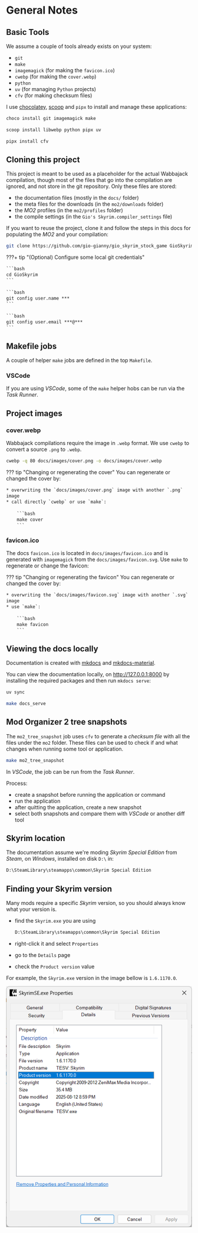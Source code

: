 # General Notes

## Basic Tools

We assume a couple of tools already exists on your system:

* `git`
* `make`
* `imagemagick` (for making the `favicon.ico`)
* `cwebp` (for making the `cover.webp`)
* `python`
* `uv` (for managing `Python` projects)
* `cfv` (for making checksum files)

I use [chocolatey](https://community.chocolatey.org/), [scoop](https://scoop.sh/) and `pipx` to install and
manage these applications:

```bash
choco install git imagemagick make
```

```bash
scoop install libwebp python pipx uv
```

```bash
pipx install cfv
```

## Cloning this project

This project is meant to be used as a placeholder for the actual Wabbajack compilation,
though most of the files that go into the compilation are ignored, and not store in the git
repository. Only these files are stored:

* the documentation files (mostly in the `docs/` folder)
* the meta files for the downloads (in the `mo2/downloads` folder)
* the *MO2* profiles (in the `mo2/profiles` folder)
* the compile settings (in the `Gio's Skyrim.compiler_settings` file)

If you want to reuse the project, clone it and follow the steps in this docs for populating
the *MO2* and your compilation:

```bash
git clone https://github.com/gio-gianny/gio_skyrim_stock_game GioSkyrim
```

???+ tip "(Optional) Configure some local git credentials"

    ```bash
    cd GioSkyrim
    ```

    ```bash
    git config user.name ***
    ```

    ```bash
    git config user.email ***@***
    ```

## Makefile jobs

A couple of helper `make` jobs are defined in the top `Makefile`.

### VSCode

If you are using *VSCode*, some of the `make` helper hobs can be run via the *Task Runner*.

## Project images

### cover.webp

Wabbajack compilations require the image in `.webp` format. We use `cwebp` to convert a source
`.png` to `.webp`.

```bash
cwebp -q 80 docs/images/cover.png -o docs/images/cover.webp
```

??? tip "Changing or regenerating the cover"
    You can regenerate or changed the cover by:

    * overwriting the `docs/images/cover.png` image with another `.png` image
    * call directly `cwebp` or use `make`:

        ```bash
        make cover
        ```

### favicon.ico

The docs `favicon.ico` is located in `docs/images/favicon.ico` and is generated with `imagemagick` from
the `docs/images/favicon.svg`. Use `make` to regenerate or change the favicon:

??? tip "Changing or regenerating the favicon"
    You can regenerate or changed the cover by:

    * overwriting the `docs/images/favicon.svg` image with another `.svg` image
    * use `make`:

        ```bash
        make favicon
        ```

## Viewing the docs locally

Documentation is created with [mkdocs](https://www.mkdocs.org/) and [mkdocs-material](https://squidfunk.github.io/mkdocs-material/).

You can view the documentation locally, on <http://127.0.0.1:8000> by installing the required packages
and then run `mkdocs serve`:

```bash
uv sync
```

```bash
make docs_serve
```

## Mod Organizer 2 tree snapshots

The `mo2_tree_snapshot` job uses `cfv` to generate a *checksum file* with all the files
under the `mo2` folder. These files can be used to check if and what changes when running
some tool or application.

```bash
make mo2_tree_snapshot
```

In *VSCode*, the job can be run from the *Task Runner*.

Process:

* create a snapshot before running the application or command
* run the application
* after quitting the application, create a new snapshot
* select both snapshots and compare them with *VSCode* or another diff tool

## Skyrim location

The documentation assume we're moding *Skyrim Special Edition* from *Steam*, on *Windows*, installed
on disk `D:\` in:

```cmd
D:\SteamLibrary\steamapps\common\Skyrim Special Edition
```

## Finding your Skyrim version

Many mods require a specific *Skyrim* version, so you should always know what your version is.

* find the `Skyrim.exe` you are using

    ```cmd
    D:\SteamLibrary\steamapps\common\Skyrim Special Edition
    ```

* right-click it and select `Properties`
* go to the `Details` page
* check the `Product version` value

For example, the `Skyrim.exe` version in the image bellow is `1.6.1170.0`.

![skyrim version](../images/skyrim_version.png)
